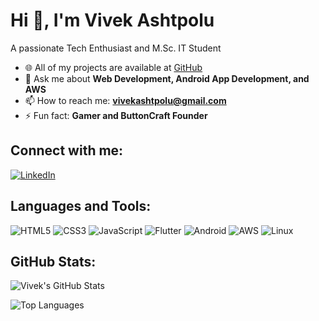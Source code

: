 # Hi 👋, I'm Vivek Ashtpolu

A passionate Tech Enthusiast and M.Sc. IT Student

- 🌐 All of my projects are available at [GitHub](https://github.com/VivekAshtpolu)
- 💬 Ask me about **Web Development, Android App Development, and AWS**
- 📫 How to reach me: **vivekashtpolu@gmail.com**
- ⚡ Fun fact: **Gamer and ButtonCraft Founder**

## Connect with me:
[![LinkedIn](https://img.shields.io/badge/LinkedIn-0A66C2?style=for-the-badge&logo=linkedin&logoColor=white)](https://www.linkedin.com/in/vivekashtpolu/)

## Languages and Tools:
![HTML5](https://img.shields.io/badge/HTML5-E34F26?style=for-the-badge&logo=html5&logoColor=white)
![CSS3](https://img.shields.io/badge/CSS3-1572B6?style=for-the-badge&logo=css3&logoColor=white)
![JavaScript](https://img.shields.io/badge/JavaScript-F7DF1E?style=for-the-badge&logo=javascript&logoColor=black)
![Flutter](https://img.shields.io/badge/Flutter-02569B?style=for-the-badge&logo=flutter&logoColor=white)
![Android](https://img.shields.io/badge/Android-3DDC84?style=for-the-badge&logo=android&logoColor=white)
![AWS](https://img.shields.io/badge/AWS-232F3E?style=for-the-badge&logo=amazon-aws&logoColor=white)
![Linux](https://img.shields.io/badge/Linux-FCC624?style=for-the-badge&logo=linux&logoColor=black)

## GitHub Stats:
![Vivek's GitHub Stats](https://github-readme-stats.vercel.app/api?username=VivekAshtpolu&show_icons=true&theme=radical)

![Top Languages](https://github-readme-stats.vercel.app/api/top-langs/?username=VivekAshtpolu&layout=compact&theme=radical)
